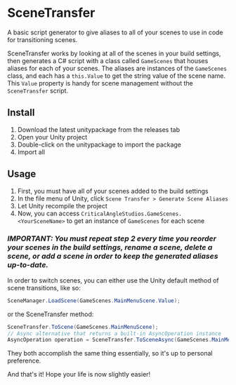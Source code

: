 # SceneTransfer
A basic script generator to give aliases to all of your scenes to use in code for transitioning scenes.

SceneTransfer works by looking at all of the scenes in your build settings, then generates a C# script with a class called `GameScenes` that houses aliases for each of your scenes. The aliases are instances of the `GameScenes` class, and each has a `this.Value` to get the string value of the scene name. This `Value` property is handy for scene management without the `SceneTransfer` script.

## Install
1. Download the latest unitypackage from the releases tab
2. Open your Unity project
3. Double-click on the unitypackage to import the package
4. Import all

## Usage
1. First, you must have all of your scenes added to the build settings
2. In the file menu of Unity, click `Scene Transfer > Generate Scene Aliases`
3. Let Unity recompile the project
4. Now, you can access `CriticalAngleStudios.GameScenes.<YourSceneName>` to get an instance of `GameScenes` for each scene

### *IMPORTANT: You must repeat step 2 every time you reorder your scenes in the build settings, rename a scene, delete a scene, or add a scene in order to keep the generated aliases up-to-date.*

In order to switch scenes, you can either use the Unity default method of scene transitions, like so:
```cs
SceneManager.LoadScene(GameScenes.MainMenuScene.Value);
```
or the SceneTransfer method:
```cs
SceneTransfer.ToScene(GameScenes.MainMenuScene);
// Async alternative that returns a built-in AsyncOperation instance
AsyncOperation operation = SceneTransfer.ToSceneAsync(GameScenes.MainMenuScene);
```
They both accomplish the same thing essentially, so it's up to personal preference.

And that's it! Hope your life is now slightly easier!
